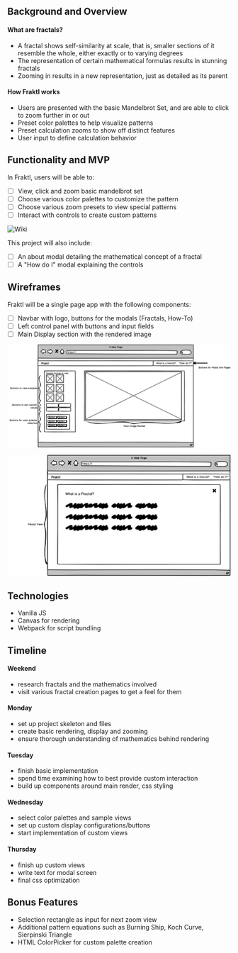 ## Background and Overview

#### What are fractals? 
- A fractal shows self-similarity at scale, that is, smaller sections of it resemble the whole, either exactly or to varying degrees
- The representation of certain mathematical formulas results in stunning fractals
- Zooming in results in a new representation, just as detailed as its parent

#### How Fraktl works
- Users are presented with the basic Mandelbrot Set, and are able to click to zoom further in or out
- Preset color palettes to help visualize patterns
- Preset calculation zooms to show off distinct features
- User input to define calculation behavior


## Functionality and MVP
In Fraktl, users will be able to:
- [ ] View, click and zoom basic mandelbrot set 
- [ ] Choose various color palettes to customize the pattern
- [ ] Choose various zoom presets to view special patterns
- [ ] Interact with controls to create custom patterns

![Wiki](https://upload.wikimedia.org/wikipedia/commons/thumb/2/21/Mandel_zoom_00_mandelbrot_set.jpg/320px-Mandel_zoom_00_mandelbrot_set.jpg)

This project will also include: 
- [ ] An about modal detailing the mathematical concept of a fractal
- [ ] A "How do I" modal explaining the controls

## Wireframes
Fraktl will be a single page app with the following components:
- [ ] Navbar with logo, buttons for the modals (Fractals, How-To)
- [ ] Left control panel with buttons and input fields
- [ ] Main Display section with the rendered image

![Main](https://raw.githubusercontent.com/ck2germany/Fraktl/master/Wireframes/Frktl_Main.png)

![Modal](https://raw.githubusercontent.com/ck2germany/Fraktl/master/Wireframes/Frktl_Modal.png)

## Technologies
- Vanilla JS
- Canvas for rendering
- Webpack for script bundling

## Timeline
#### Weekend
- research fractals and the mathematics involved
- visit various fractal creation pages to get a feel for them

#### Monday
- set up project skeleton and files
- create basic rendering, display and zooming
- ensure thorough understanding of mathematics behind rendering

#### Tuesday
- finish basic implementation
- spend time examining how to best provide custom interaction
- build up components around main render, css styling

#### Wednesday 
- select color palettes and sample views
- set up custom display configurations/buttons
- start implementation of custom views

#### Thursday
- finish up custom views
- write text for modal screen
- final css optimization

## Bonus Features
- Selection rectangle as input for next zoom view
- Additional pattern equations such as Burning Ship, Koch Curve, Sierpinski Triangle
- HTML ColorPicker for custom palette creation




